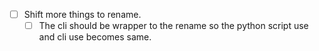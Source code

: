 
- [ ] Shift more things to rename.
  - [ ] The cli should be wrapper to the rename so the python script use and cli use becomes same.
